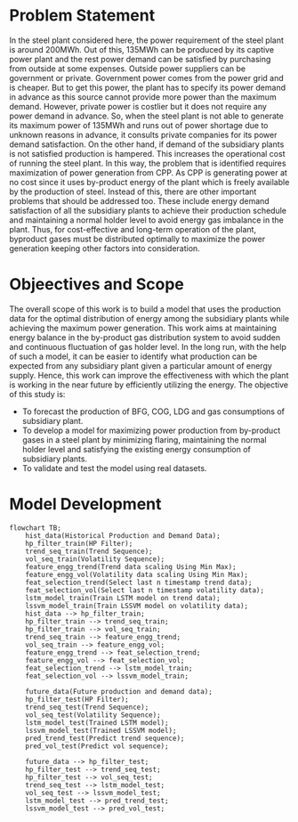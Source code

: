 # Problem Statement
In the steel plant considered here, the power requirement of the steel plant is around 200MWh. Out of this, 135MWh can be produced by its captive power plant and the rest power demand can be satisfied by purchasing from outside at some expenses. Outside power suppliers can be government or private. Government power comes from the power grid and is cheaper. But to get this power, the plant has to specify its power demand in advance as this source cannot provide more power than the maximum demand. However, private power is costlier but it does not require any power demand in advance. So, when the steel plant is not able to generate its maximum power of 135MWh and runs out of power shortage due to unknown reasons in advance, it consults private companies for its power demand satisfaction. On the other hand, if demand of the subsidiary plants is not satisfied production is hampered. This increases the operational cost of running the steel plant. In this way, the problem that is identified requires maximization of power generation from CPP. As CPP is generating power at no cost since it uses by-product energy of the plant which is freely available by the production of steel. Instead of this, there are other important problems that should be addressed too. These include energy demand satisfaction of all the subsidiary plants to achieve their production schedule and maintaining a normal holder level to avoid energy gas imbalance in the plant. Thus, for cost-effective and long-term operation of the plant, byproduct gases must be distributed optimally to maximize the power generation keeping other factors into consideration.

# Objeectives and Scope
The overall scope of this work is to build a model that uses the production data for the optimal distribution of energy among the subsidiary plants while achieving the maximum power generation. This work aims at maintaining energy balance in the by-product gas distribution system to avoid sudden and continuous fluctuation of gas holder level. In the long run, with the help of such a model, it can be easier to identify what production can be expected from any subsidiary plant given a particular amount of energy supply. Hence, this work can improve the effectiveness with which the plant is working in the near future by efficiently utilizing the energy. 
The objective of this study is:
- To forecast the production of BFG, COG, LDG and gas consumptions of subsidiary plant.
- To develop a model for maximizing power production from by-product gases in a steel plant by minimizing flaring, maintaining the normal holder level and satisfying the existing energy consumption of subsidiary plants.
- To validate and test the model using real datasets. 

# Model Development
```mermaid
flowchart TB;
    hist_data(Historical Production and Demand Data);
    hp_filter_train(HP Filter);
    trend_seq_train(Trend Sequence);
    vol_seq_train(Volatility Sequence);
    feature_engg_trend(Trend data scaling Using Min Max);
    feature_engg_vol(Volatility data scaling Using Min Max);
    feat_selection_trend(Select last n timestamp trend data);
    feat_selection_vol(Select last n timestamp volatility data);
    lstm_model_train(Train LSTM model on trend data);
    lssvm_model_train(Train LSSVM model on volatility data);
    hist_data --> hp_filter_train;
    hp_filter_train --> trend_seq_train;
    hp_filter_train --> vol_seq_train;
    trend_seq_train --> feature_engg_trend;
    vol_seq_train --> feature_engg_vol;
    feature_engg_trend --> feat_selection_trend;
    feature_engg_vol --> feat_selection_vol;
    feat_selection_trend --> lstm_model_train;
    feat_selection_vol --> lssvm_model_train;

    future_data(Future production and demand data);
    hp_filter_test(HP Filter);
    trend_seq_test(Trend Sequence);
    vol_seq_test(Volatility Sequence);
    lstm_model_test(Trained LSTM model);
    lssvm_model_test(Trained LSSVM model);
    pred_trend_test(Predict trend sequence);
    pred_vol_test(Predict vol sequence);

    future_data --> hp_filter_test;
    hp_filter_test --> trend_seq_test;
    hp_filter_test --> vol_seq_test;
    trend_seq_test --> lstm_model_test;
    vol_seq_test --> lssvm_model_test;
    lstm_model_test --> pred_trend_test;
    lssvm_model_test --> pred_vol_test;
```